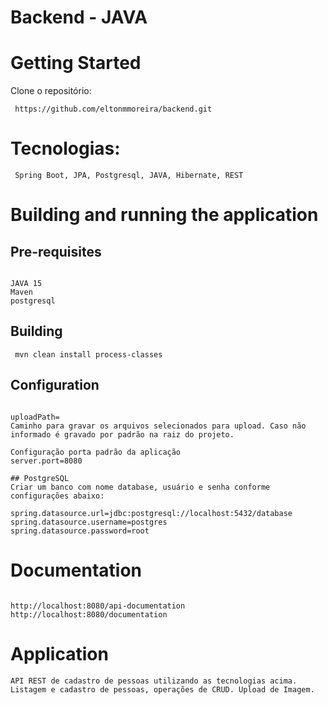 # Backend - JAVA
# Getting Started
Clone o repositório:
<pre><code> https://github.com/eltonmmoreira/backend.git</code></pre>

# Tecnologias:
<pre><code> Spring Boot, JPA, Postgresql, JAVA, Hibernate, REST</code></pre>

# Building and running the application
## Pre-requisites
<pre><code>
JAVA 15
Maven
postgresql
</code></pre>

## Building
<pre><code> mvn clean install process-classes</code></pre>

## Configuration
<pre><code> 
uploadPath= 
Caminho para gravar os arquivos selecionados para upload. Caso não informado é gravado por padrão na raiz do projeto.

Configuração porta padrão da aplicação
server.port=8080

## PostgreSQL
Criar um banco com nome database, usuário e senha conforme configurações abaixo:

spring.datasource.url=jdbc:postgresql://localhost:5432/database
spring.datasource.username=postgres
spring.datasource.password=root
</code></pre>

# Documentation
<pre><code>
http://localhost:8080/api-documentation
http://localhost:8080/documentation
</code></pre>

# Application 
<pre><code>API REST de cadastro de pessoas utilizando as tecnologias acima. 
Listagem e cadastro de pessoas, operações de CRUD. Upload de Imagem.</code></pre>
